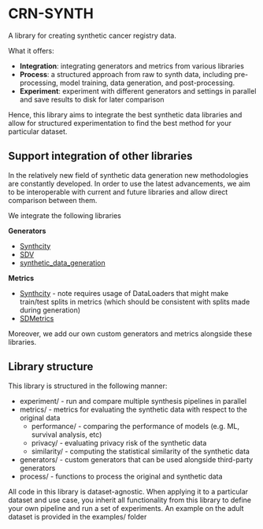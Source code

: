 # CRN-SYNTH
A library for creating synthetic cancer registry data.

What it offers:
- **Integration**: integrating generators and metrics from various libraries
- **Process**: a structured approach from raw to synth data, including pre-processing, model training, data generation, and post-processing.
- **Experiment**: experiment with different generators and settings in parallel and save results to disk for later comparison

Hence, this library aims to integrate the best synthetic data libraries and allow for structured experimentation to find the best method for your particular dataset.

## Support integration of other libraries
In the relatively new field of synthetic data generation new methodologies are constantly developed. In order to use the latest advancements, we aim to be interoperable with current and future libraries and allow direct comparison between them. 

We integrate the following libraries

**Generators**
- [Synthcity](https://github.com/vanderschaarlab/synthcity)
- [SDV](https://github.com/sdv-dev/SDV)
- [synthetic_data_generation](https://github.com/daanknoors/synthetic_data_generation)

**Metrics**
- [Synthcity](https://github.com/vanderschaarlab/synthcity) - note requires usage of DataLoaders that might make train/test splits in metrics (which should be consistent with splits made during generation)
- [SDMetrics](https://github.com/sdv-dev/SDMetrics)

Moreover, we add our own custom generators and metrics alongside these libraries.

## Library structure
This library is structured in the following manner:
- experiment/ - run and compare multiple synthesis pipelines in parallel
- metrics/ - metrics for evaluating the synthetic data with respect to the original data
  - performance/ - comparing the performance of models (e.g. ML, survival analysis, etc)
  - privacy/ - evaluating privacy risk of the synthetic data
  - similarity/ - computing the statistical similarity of the synthetic data 
- generators/ - custom generators that can be used alongside third-party generators
- process/ - functions to process the original and synthetic data

All code in this library is dataset-agnostic. When applying it to a particular dataset and use case, you inherit all functionality from this library to define your own pipeline and run a set of experiments. 
An example on the adult dataset is provided in the examples/ folder

